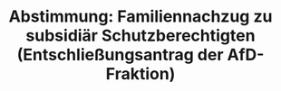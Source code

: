---
abstimmung:
  abstimmung: 3
  bundestagssitzung: 40
  datum: 15. Juni 2018
  legislaturperiode: 19
categories:
- Todo
data:
- title: Abstimmungsergebnis 20180615_3-data.pdf
  url: /res/2021-btw/abstimmungsergebnisse/20180615_3-data.pdf
- title: Abstimmungsergebnis 20180615_3_xls-data.xls
  url: /res/2021-btw/abstimmungsergebnisse/20180615_3_xls-data.xls
- title: Abstimmungsergebnis 20180615_3_xls-datacsv
  url: /res/2021-btw/abstimmungsergebnisse/csv/20180615_3_xls-datacsv
documents:
- local: /res/2021-btw/drucksachen/02438.pdf
  title: Drucksache 19/02438
  url: https://dip21.bundestag.de/dip21/btd/19/024/1902438.pdf
- local: /res/2021-btw/drucksachen/02702.pdf
  title: Drucksache 19/02702
  url: https://dip21.bundestag.de/dip21/btd/19/027/1902702.pdf
- local: /res/2021-btw/drucksachen/02740.pdf
  title: Drucksache 19/02740
  url: https://dip21.bundestag.de/dip21/btd/19/027/1902740.pdf
- local: /res/2021-btw/drucksachen/02767.pdf
  title: Drucksache 19/02767
  url: https://dip21.bundestag.de/dip21/btd/19/027/1902767.pdf
ergebnis:
  AfD:
    enthaltung: 0
    gesamt: 92
    ja: 79
    nein: 0
    nichtabgegeben: 13
    ungueltig: 0
  Bündnis 90/Die Grünen:
    enthaltung: 0
    gesamt: 67
    ja: 0
    nein: 60
    nichtabgegeben: 7
    ungueltig: 0
  Die Linke:
    enthaltung: 0
    gesamt: 69
    ja: 0
    nein: 59
    nichtabgegeben: 10
    ungueltig: 0
  FDP:
    enthaltung: 0
    gesamt: 80
    ja: 1
    nein: 72
    nichtabgegeben: 7
    ungueltig: 0
  cdu/csu:
    enthaltung: 0
    gesamt: 246
    ja: 1
    nein: 230
    nichtabgegeben: 15
    ungueltig: 0
  file: 20180615_3_xls-data.xls
  fraktionslos:
    enthaltung: 0
    gesamt: 2
    ja: 2
    nein: 0
    nichtabgegeben: 0
    ungueltig: 0
  spd:
    enthaltung: 0
    gesamt: 153
    ja: 0
    nein: 143
    nichtabgegeben: 10
    ungueltig: 0
layout: abstimmung
links:
- title: Link zu bundestag.de
  url: https://www.bundestag.de/parlament/plenum/abstimmung/abstimmung?id=524
preview: 'Deutscher Bundestag


  40. Sitzung des Deutschen Bundestages

  am Freitag, 15. Juni 2018


  Endgültiges Ergebnis der Namentlichen Abstimmung Nr. 3


  Entschließungsantrag der Abgeordneten Dr. Alice Weidel, Dr. Alexander Gauland, Dr.

  Bernd Baumann und der Fraktion der AfD

  zu der dritten Beratung des Gesetzentwurfs der Bundesregierung

  Entwurf eines Gesetzes zur Neuregelung des Familiennachzugs zu subsidiär

  Schutzberechtigten (Familiennachzugsneuregelungsgesetz)

  - Drucksachen 19/2438, 19/2702, 19/2740 und 19/2767 -'
tags:
- Todo
title: 'Abstimmung: Familiennachzug zu subsidiär Schutzberechtigten (Entschließungsantrag
  der AfD-Fraktion)'
---